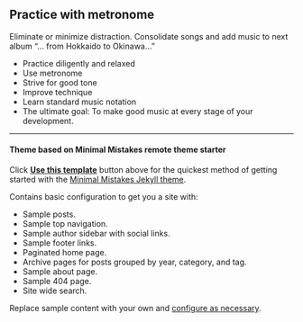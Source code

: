 ## Practice with metronome
Eliminate or minimize distraction. Consolidate songs and add music to next album “… from Hokkaido to Okinawa…”

- Practice diligently and relaxed
- Use metronome
- Strive for good tone
- Improve technique
- Learn standard music notation
- The ultimate goal: To make good music at every stage of your development.
---

#### Theme based on Minimal Mistakes remote theme starter

Click [**Use this template**](https://github.com/mmistakes/mm-github-pages-starter/generate) button above for the quickest method of getting started with the [Minimal Mistakes Jekyll theme](https://github.com/mmistakes/minimal-mistakes).

Contains basic configuration to get you a site with:

- Sample posts.
- Sample top navigation.
- Sample author sidebar with social links.
- Sample footer links.
- Paginated home page.
- Archive pages for posts grouped by year, category, and tag.
- Sample about page.
- Sample 404 page.
- Site wide search.

Replace sample content with your own and [configure as necessary](https://mmistakes.github.io/minimal-mistakes/docs/configuration/).
